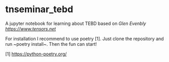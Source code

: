 # tnseminar_tebd
A jupyter notebook for learning about TEBD based on <cite>Glen Evenbly https://www.tensors.net</cite>

For installation I recommend to use poetry [1]. Just clone the repository and run ~poetry install~. 
Then the fun can start!

[1] https://python-poetry.org/

